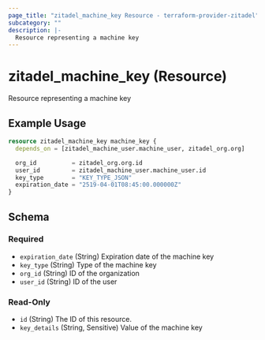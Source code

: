 ```yaml
---
page_title: "zitadel_machine_key Resource - terraform-provider-zitadel"
subcategory: ""
description: |-
  Resource representing a machine key
---
```


# zitadel_machine_key (Resource)

Resource representing a machine key

## Example Usage

```terraform
resource zitadel_machine_key machine_key {
  depends_on = [zitadel_machine_user.machine_user, zitadel_org.org]

  org_id          = zitadel_org.org.id
  user_id         = zitadel_machine_user.machine_user.id
  key_type        = "KEY_TYPE_JSON"
  expiration_date = "2519-04-01T08:45:00.000000Z"
}
```

<!-- schema generated by tfplugindocs -->
## Schema

### Required

- `expiration_date` (String) Expiration date of the machine key
- `key_type` (String) Type of the machine key
- `org_id` (String) ID of the organization
- `user_id` (String) ID of the user

### Read-Only

- `id` (String) The ID of this resource.
- `key_details` (String, Sensitive) Value of the machine key